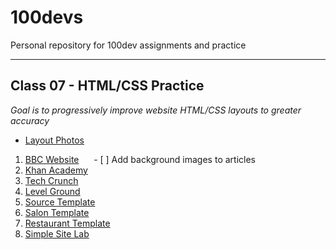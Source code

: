 # 100devs
Personal repository for 100dev assignments and practice

---

## Class 07 - HTML/CSS Practice
*Goal is to progressively improve website HTML/CSS layouts to greater accuracy*
 - [Layout Photos](https://github.com/danvgar/100devs/tree/main/class-07/_layout-photos)
1. [BBC Website](https://danvgar.github.io/100devs/class-07/layout_bbc/)
&nbsp;&nbsp;&nbsp;&nbsp;&nbsp;- [ ] Add background images to articles
2. [Khan Academy](https://danvgar.github.io/100devs/class-07/layout_khan/)
3. [Tech Crunch](https://danvgar.github.io/100devs/class-07/layout_techcrunch/)
4. [Level Ground](https://danvgar.github.io/100devs/class-07/layout_levelground/)
5. [Source Template](https://danvgar.github.io/100devs/class-07/layout_source/)
6. [Salon Template](https://danvgar.github.io/100devs/class-07/layout_salon/)
7. [Restaurant Template](https://danvgar.github.io/100devs/class-07/layout_restaurant/)
8. [Simple Site Lab](https://danvgar.github.io/100devs/class-07/layout_simplesitelab/)
